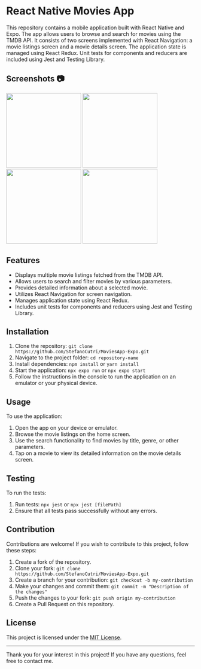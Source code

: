 # React Native Movies App

This repository contains a mobile application built with React Native and Expo. The app allows users to browse and search for movies using the TMDB API. It consists of two screens implemented with React Navigation: a movie listings screen and a movie details screen. The application state is managed using React Redux. Unit tests for components and reducers are included using Jest and Testing Library.

## Screenshots 📷

<p float="left">
  <img src="https://github.com/StefanoCutri/MoviesApp-Expo/assets/69378136/1f237a02-c8a1-4ecf-9089-5881c0555852" width="200" /> 
  <img src="https://github.com/StefanoCutri/MoviesApp-Expo/assets/69378136/f6841439-00fc-4957-bc68-62ab9763ffc8" width="200" />
	<img src="https://github.com/StefanoCutri/MoviesApp-Expo/assets/69378136/7ac281a6-accb-4f65-ba9e-79b266190d38" width="200" />
	<img src="https://github.com/StefanoCutri/MoviesApp-Expo/assets/69378136/9a4f6287-8731-45a3-a45b-08dcb04016fe" width="200" />
</p>

## Features

- Displays multiple movie listings fetched from the TMDB API.
- Allows users to search and filter movies by various parameters.
- Provides detailed information about a selected movie.
- Utilizes React Navigation for screen navigation.
- Manages application state using React Redux.
- Includes unit tests for components and reducers using Jest and Testing Library.

## Installation

1. Clone the repository: `git clone https://github.com/StefanoCutri/MoviesApp-Expo.git`
2. Navigate to the project folder: `cd repository-name`
3. Install dependencies: `npm install` or `yarn install`
4. Start the application: `npx expo run` or `npx expo start`
5. Follow the instructions in the console to run the application on an emulator or your physical device.

## Usage

To use the application:

1. Open the app on your device or emulator.
2. Browse the movie listings on the home screen.
3. Use the search functionality to find movies by title, genre, or other parameters.
4. Tap on a movie to view its detailed information on the movie details screen.

## Testing

To run the tests:

1. Run tests: `npx jest` or `npx jest [filePath]`
2. Ensure that all tests pass successfully without any errors.

## Contribution

Contributions are welcome! If you wish to contribute to this project, follow these steps:

1. Create a fork of the repository.
2. Clone your fork: `git clone https://github.com/StefanoCutri/MoviesApp-Expo.git`
3. Create a branch for your contribution: `git checkout -b my-contribution`
4. Make your changes and commit them: `git commit -m "Description of the changes"`
5. Push the changes to your fork: `git push origin my-contribution`
6. Create a Pull Request on this repository.

## License

This project is licensed under the [MIT License](LICENSE).

---

Thank you for your interest in this project! If you have any questions, feel free to contact me.
